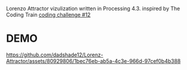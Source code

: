 Lorenzo Attractor vizulization written in Processing 4.3. inspired by The Coding Train [coding challenge #12](https://www.youtube.com/watch?v=f0lkz2gSsIk)

# DEMO



https://github.com/dadshade12/Lorenz-Attractor/assets/80929806/1bec76eb-ab5a-4c3e-966d-97cef0b4b388




